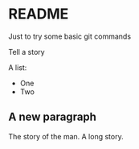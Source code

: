 # README
Just to try some basic git commands

Tell a story

A list:
   * One
   * Two
   
## A new paragraph

The story of the man. A long story.

